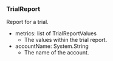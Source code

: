 ### TrialReport
Report for a trial.

- metrics: list of TrialReportValues
  - The values within the trial report.
- accountName: System.String
  - The name of the account.
